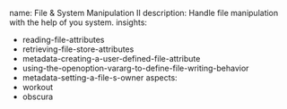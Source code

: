 name: File & System Manipulation II
description: Handle file manipulation with the help of you system.
insights:
  - reading-file-attributes
  - retrieving-file-store-attributes
  - metadata-creating-a-user-defined-file-attribute
  - using-the-openoption-vararg-to-define-file-writing-behavior
  - metadata-setting-a-file-s-owner
aspects:
  - workout
  - obscura
